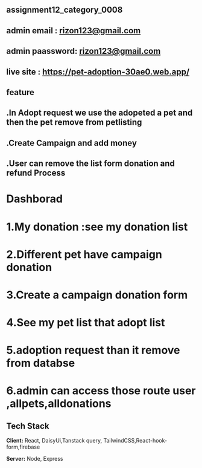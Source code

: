 ## assignment12_category_0008

## admin email : rizon123@gmail.com
## admin paassword: rizon123@gmail.com

## live site : https://pet-adoption-30ae0.web.app/


## feature 

## .In Adopt request we use the adopeted a pet and then the pet remove from petlisting
## .Create Campaign and add money 
## .User can remove the list form donation and refund Process

# Dashborad
# 1.My donation :see my donation list
# 2.Different pet have campaign donation
# 3.Create a campaign donation form
# 4.See my pet list that adopt list
# 5.adoption request than it remove from databse
# 6.admin can access those route user ,allpets,alldonations


## Tech Stack

**Client:** React, DaisyUi,Tanstack query, TailwindCSS,React-hook-form,firebase

**Server:** Node, Express



